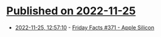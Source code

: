 # [Published on 2022-11-25](index.md)

* [2022-11-25, 12:57:10](https://news.ycombinator.com/item?id=33741952) - [Friday Facts #371 - Apple Silicon](https://factorio.com/blog/post/fff-371)
